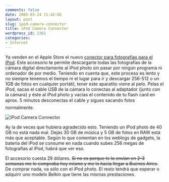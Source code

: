 ```yaml
---
comments: false
date: 2005-03-24 11:42:02
layout: post
slug: ipod-camera-connector
title: iPod Camera Connector
wordpress_id: 2361
categories:
- Internet
---
```


Ya venden en el Apple Store el nuevo [conector para fotografías para el iPod](http://store.apple.com/1-800-MY-APPLE/WebObjects/AppleStore.woa/72201/wo/Ze1b38ntfMUp2ou952jPytQbxda/0.0.11.1.0.6.59.0.3.1.0.5.1.0.1.1.0). Este accesorio te permite descargarte todas las fotografías de la cámara digital directamente al iPod photo sin pasar por ningún programa ni ordenador de por medio. Teniendo en cuenta que, este proceso es lento y no siempre tenemos el tiempo ni el lugar para ir y descargar 256-512 o un 1GB de fotos en cualquier portátil, tener este aparatito viene al pelo. Pelas el iPod, sacas el cable USB de la cámara lo conectas al adaptador (junto con la cámara) y éste al iPod photo y vacías el contenido de tu flash card en aprox. 5 minutos desconectas el cable y sigues sacando fotos normalmente.





![iPod Camera Connector](http://www.minid.net/images/ipod_camera_connect_125.png)





Ay la de veces que hubiera agradecido esto. Teniendo un iPod photo de 40 GB no está nada mal. Dejás 30 GB de música y 5 GB de fotos en RAW está más que aceptable. Según lo que comentan en los weblogs de gadgets, la batería del iPod se consume en nada cuando subes 256 megas de fotografías al iPod, habrá que ver eso.





El accesorio cuesta 29 dólares. <del>Si no es porque te lo envían en 2-3 semanas me lo compraba hoy mismo y me lo hacía llegar a Buenos Aires.</del> De comprar nada, va sólo con el iPod photo. El resto tendrá que esperar o adquirir uno modelo Belkin que tiene las mismas prestaciones.




 

